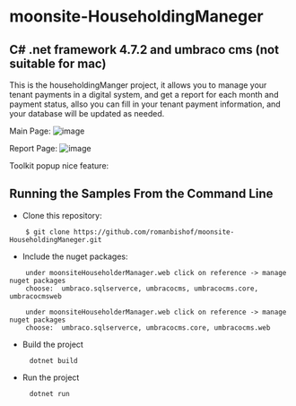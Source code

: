 # moonsite-HouseholdingManeger
## C# .net framework 4.7.2 and umbraco cms (not suitable for mac)

This is the householdingManger project, it allows you to manage your tenant payments in a digital system, and get a report for each month and payment status, allso you can fill in your tenant payment information, and your database will be updated as needed. 

Main Page:
![image](https://github.com/romanbishof/moonsite-HouseholdingManeger/assets/76264579/cc03b129-4107-4a16-a489-2738325f33f5)


Report Page:
![image](https://github.com/romanbishof/moonsite-HouseholdingManeger/assets/76264579/e3514644-560e-4055-a7fb-eb5eb101fbeb)




Toolkit popup nice feature:



## Running the Samples From the Command Line
* Clone this repository:
```
    $ git clone https://github.com/romanbishof/moonsite-HouseholdingManeger.git
```
* Include the nuget packages:
```
    under moonsiteHouseholderManager.web click on reference -> manage nuget packages
    choose:  umbraco.sqlserverce, umbracocms, umbracocms.core, umbracocmsweb

    under moonsiteHouseholderManager.web click on reference -> manage nuget packages
    choose:  umbraco.sqlserverce, umbracocms.core, umbracocms.web

```
 * Build the project 
```
     dotnet build
```
* Run the project
```
     dotnet run
```

